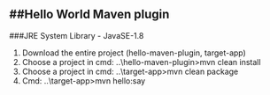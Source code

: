 ##Hello World Maven plugin
----------------------------


###JRE System Library - JavaSE-1.8

1. Download the entire project (hello-maven-plugin, target-app)
2. Choose a project in cmd: ..\hello-maven-plugin>mvn clean install
3. Choose a project in cmd: ..\target-app>mvn clean package
4. Cmd: ..\target-app>mvn hello:say
